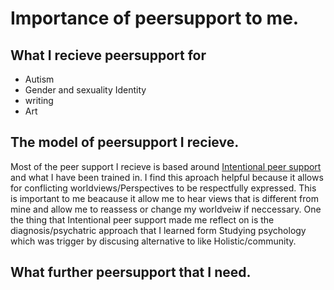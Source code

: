 # Importance of peersupport to me.

## What I recieve peersupport for

- Autism
- Gender and sexuality Identity
- writing
- Art 

## The model of peersupport I recieve. 

Most of the peer support I recieve is based around [Intentional peer support](https://intentionalpeersupport.org/) and what I have been trained in. I find this aproach helpful because it allows for conflicting worldviews/Perspectives to be respectfully expressed. This is important to me beacause it allow me to hear views that is different from mine and allow me to reassess or change my worldveiw if neccessary. One the thing that Intentional peer support made me reflect on is the diagnosis/psychatric approach that I learned form Studying psychology which was trigger by discusing alternative to like Holistic/community. 

## What further peersupport that I need. 
